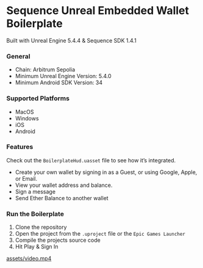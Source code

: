 # Sequence Unreal Embedded Wallet Boilerplate

Built with Unreal Engine 5.4.4 & Sequence SDK 1.4.1

### General

- Chain: Arbitrum Sepolia
- Minimum Unreal Engine Version: 5.4.0
- Minimum Android SDK Version: 34

### Supported Platforms

- MacOS
- Windows
- iOS
- Android

### Features

Check out the `BoilerplateHud.uasset` file to see how it’s integrated.

- Create your own wallet by signing in as a Guest, or using Google, Apple, or Email.
- View your wallet address and balance.
- Sign a message
- Send Ether Balance to another wallet

### Run the Boilerplate

1. Clone the repository
2. Open the project from the `.uproject` file or the `Epic Games Launcher`
3. Compile the projects source code 
4. Hit Play & Sign In

[assets/video.mp4](https://github.com/user-attachments/assets/256076de-1361-47df-af67-1e46e7e65a54)
